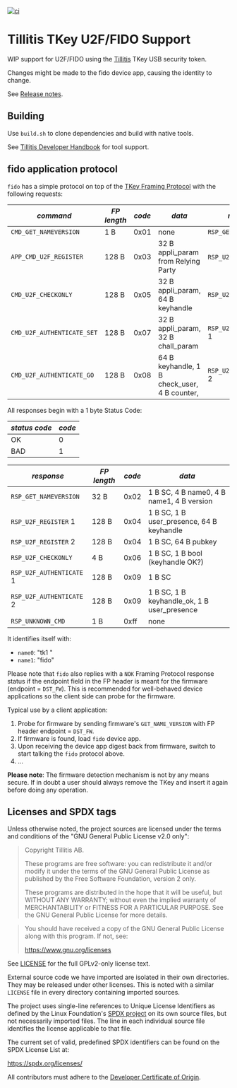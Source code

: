 
[![ci](https://github.com/tillitis/tkey-gido/actions/workflows/ci.yaml/badge.svg?branch=main&event=push)](https://github.com/tillitis/tkey-fido/actions/workflows/ci.yaml)

# Tillitis TKey U2F/FIDO Support

WIP support for U2F/FIDO using the [Tillitis](https://tillitis.se/)
TKey USB security token.

Changes might be made to the fido device app, causing the identity to
change.

See [Release notes](docs/release_notes.md).

## Building

Use `build.sh` to clone dependencies and build with native tools.

See [Tillitis Developer Handbook](https://dev.tillitis.se/) for tool
support.

## fido application protocol

`fido` has a simple protocol on top of the [TKey Framing
Protocol](https://dev.tillitis.se/protocol/#framing-protocol) with the
following requests:

| *command*                  | *FP length* | *code* | *data*                                       | *response*               |
|----------------------------|-------------|--------|----------------------------------------------|--------------------------|
| `CMD_GET_NAMEVERSION`      | 1 B         | 0x01   | none                                         | `RSP_GET_NAMEVERSION`    |
| `APP_CMD_U2F_REGISTER`     | 128 B       | 0x03   | 32 B appli_param from Relying Party          | `RSP_U2F_REGISTER` * 2   |
| `CMD_U2F_CHECKONLY`        | 128 B       | 0x05   | 32 B appli_param, 64 B keyhandle             | `RSP_U2F_CHECKONLY`      |
| `CMD_U2F_AUTHENTICATE_SET` | 128 B       | 0x07   | 32 B appli_param, 32 B chall_param           | `RSP_U2F_AUTHENTICATE` 1 |
| `CMD_U2F_AUTHENTICATE_GO`  | 128 B       | 0x08   | 64 B keyhandle, 1 B check_user, 4 B counter, | `RSP_U2F_AUTHENTICATE` 2 |

All responses begin with a 1 byte Status Code:

| *status code* | *code* |
|---------------|--------|
| OK            | 0      |
| BAD           | 1      |

| *response*               | *FP length* | *code* | *data*                                      |
|--------------------------|-------------|--------|---------------------------------------------|
| `RSP_GET_NAMEVERSION`    | 32 B        | 0x02   | 1 B SC, 4 B name0, 4 B name1, 4 B version   |
| `RSP_U2F_REGISTER` 1     | 128 B       | 0x04   | 1 B SC, 1 B user_presence, 64 B keyhandle   |
| `RSP_U2F_REGISTER` 2     | 128 B       | 0x04   | 1 B SC, 64 B pubkey                         |
| `RSP_U2F_CHECKONLY`      | 4 B         | 0x06   | 1 B SC, 1 B bool (keyhandle OK?)            |
| `RSP_U2F_AUTHENTICATE` 1 | 128 B       | 0x09   | 1 B SC                                      |
| `RSP_U2F_AUTHENTICATE` 2 | 128 B       | 0x09   | 1 B SC, 1 B keyhandle_ok, 1 B user_presence |
| `RSP_UNKNOWN_CMD`        | 1 B         | 0xff   | none                                        |

It identifies itself with:

- `name0`: "tk1  "
- `name1`: "fido"

Please note that `fido` also replies with a `NOK` Framing Protocol
response status if the endpoint field in the FP header is meant for
the firmware (endpoint = `DST_FW`). This is recommended for
well-behaved device applications so the client side can probe for the
firmware.

Typical use by a client application:

1. Probe for firmware by sending firmware's `GET_NAME_VERSION` with FP
   header endpoint = `DST_FW`.
2. If firmware is found, load `fido` device app.
3. Upon receiving the device app digest back from firmware, switch to
   start talking the `fido` protocol above.
4. ...


**Please note**: The firmware detection mechanism is not by any means
secure. If in doubt a user should always remove the TKey and insert it
again before doing any operation.

## Licenses and SPDX tags

Unless otherwise noted, the project sources are licensed under the
terms and conditions of the "GNU General Public License v2.0 only":

> Copyright Tillitis AB.
>
> These programs are free software: you can redistribute it and/or
> modify it under the terms of the GNU General Public License as
> published by the Free Software Foundation, version 2 only.
>
> These programs are distributed in the hope that it will be useful,
> but WITHOUT ANY WARRANTY; without even the implied warranty of
> MERCHANTABILITY or FITNESS FOR A PARTICULAR PURPOSE. See the GNU
> General Public License for more details.

> You should have received a copy of the GNU General Public License
> along with this program. If not, see:
>
> https://www.gnu.org/licenses

See [LICENSE](LICENSE) for the full GPLv2-only license text.

External source code we have imported are isolated in their own
directories. They may be released under other licenses. This is noted
with a similar `LICENSE` file in every directory containing imported
sources.

The project uses single-line references to Unique License Identifiers
as defined by the Linux Foundation's [SPDX project](https://spdx.org/)
on its own source files, but not necessarily imported files. The line
in each individual source file identifies the license applicable to
that file.

The current set of valid, predefined SPDX identifiers can be found on
the SPDX License List at:

https://spdx.org/licenses/

All contributors must adhere to the [Developer Certificate of Origin](dco.md).

